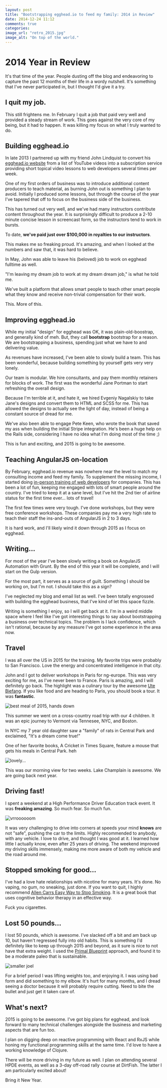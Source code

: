 ```yaml
---
layout: post
title: "Bootstrapping egghead.io to feed my family: 2014 in Review"
date: 2014-12-24 11:12
comments: true
categories: 
image_url: "retro_2015.jpg"
image_alt: "On top of the world."
---
```


# 2014 Year in Review

It's that time of the year. People dusting off the blog and endeavoring to capture the past 12 months of their life in a wordy nutshell. It's something that I've never participated in, but I thought I'd give it a try. 

## I quit my job.

This still frightens me. In February I quit a job that paid very well and provided a steady stream of work. This goes against the very core of my being, but it had to happen. It was killing my focus on what I truly wanted to do.

## Building egghead.io

In late 2013 I partnered up with my friend John Lindquist to convert his [egghead.io website](https://egghead.io) from a list of YouTube videos into a subscription service providing short topical video lessons to web developers several times per week.

One of my first orders of business was to introduce additional content producers to teach material, as burning John out is something I plan to avoid. Initially I produced some lessons, but through the course of the year I've tapered that off to focus on the business side of the business.

This has turned out very well, and we've had many instructors contribute content throughout the year. It is surprisingly difficult to produce a 2-10 minute concise lesson in screencast form, so the instructors tend to work in bursts.

To date, **we've paid just over $100,000 in royalties to our instructors**.

This makes me so freaking proud. It's amazing, and when I looked at the numbers and saw that, it was hard to believe.

In May, John was able to leave his (beloved) job to work on egghead fulltime as well.

"I'm leaving my dream job to work at my dream dream job," is what he told me.

We've built a platform that allows smart people to teach other smart people what they know and receive non-trivial compensation for their work.

This. More of this.

## Improving egghead.io

While my initial "design" for egghead was OK, it was plain-old-boostrap, and generally kind of meh. But, they call **bootstrap** bootstrap for a reason. We are bootstrapping a business, spending just what we have to and delivering value.

As revenues have increased, I've been able to slowly build a team. This has been wonderful, because building something by yourself gets very very lonely.

Our team is modular. We hire consultants, and pay them monthly retainers for blocks of work. The first was the wonderful Jane Portman to start refreshing the overall design. 

Because I'm terrible at it, and hate it, we hired Evgeniy Nagalskiy to take Jane's designs and convert them to HTML and SCSS for me. This has allowed the designs to actually see the light of day, instead of being a constant source of dread for me. 

We've also been able to engage Pete Keen, who wrote the book that saved my ass when building the initial Stripe integration. He's been a huge help on the Rails side, considering I have no idea what I'm doing most of the time ;)

This is fun and exciting, and 2015 is going to be awesome.

## Teaching AngularJS on-location

By February, egghead.io revenue was nowhere near the level to match my consulting income and feed my family. To supplement the missing income, I started doing [in-person training of web developers](https://egghead.io/angularjs-enterprise-training-workshop) for companies. This has been a lot of fun, keeping me engaged with lots of smart people around the country. I've tried to keep it at a sane level, but I've hit the 2nd tier of airline status for the first time ever... lots of travel!

The first few times were very tough. I've done workshops, but they were free conference workshops. These companies pay me a very high rate to teach their staff the ins-and-outs of AngularJS in 2 to 3 days.

It is hard work, and I'll likely wind it down through 2015 as I focus on egghead.

## Writing...

For most of the year I've been slowly writing a book on AngularJS Automation with Grunt. By the end of this year it will be complete, and I will start on the Gulp version.

For the most part, it serves as a source of guilt. Something I should be working on, but I'm not. I should take this as a sign?

I've neglected my blog and email list as well. I've been totally engrossed with building the egghead business, that I've kind of let this space fizzle.

Writing is something I enjoy, so I will get back at it. I'm in a weird middle space where I feel like I've got interesting things to say about bootstrapping a business over technical topics. The problem is I lack confidence, which isn't rational, because by any measure I've got some experience in the area now.

## Travel

I was all over the US in 2015 for the training. My favorite trips were probably to San Francisco. Love the energy and concentrated intelligence in that city.

John and I got to deliver workshops in Paris for ng-europe. This was very exciting for me, as I've never been to France. Paris is amazing, and I will definitely go back. The highlight was a culinary tour by the awesome [Ute Biefang](http://www.uteinparis.com/WELCOME.html). If you like food and are heading to Paris, you should book a tour. It was **fantastic**.

![best meal of 2015, hands down](/images/best_meal_2015.jpg)

This summer we went on a cross-country road trip with our 4 children. It was an epic journey to Vermont via Tennesee, NYC, and Boston.

In NYC my 7 year old daughter saw a "family" of rats in Central Park and exclaimed, "It's a dream come true!"

One of her favorite books, A Cricket in Times Square, feature a mouse that gets his meals in Central Park. heh

![lovely...](/images/lake_view.jpg)

This was our morning view for two weeks. Lake Champlain is awesome. We are going back next year.

## Driving fast!

I spent a weekend at a High Performance Driver Education track event. It was **freaking amazing**. So much fear. So much fun.

![vrroooooom](/images/racing_2015.jpg)

It was very challenging to drive into corners at speeds your mind **knows** are not "safe", pushing the car to the limits. Highly recommended to anybody, with any vehicle. I love to drive, and thought I was good at it. I learned how little I actually know, even after 25 years of driving. The weekend improved my driving skills immensely, making me more aware of both my vehicle and the road around me.

## Stopped smoking for good...

I've had a love hate relationships with nicotine for many years. It's done. No vaping, no gum, no sneaking, just done. If you want to quit, I highly recommend [Allen Carrs Easy Way to Stop Smoking](http://www.amazon.com/exec/obidos/ASIN/0718194551/joehoobuiblo-20/ref=nosim/). It is a great book that uses cognitive behavior therapy in an effective way.

Fuck you cigarettes.

## Lost 50 pounds...

I lost 50 pounds, which is awesome. I've slacked off a bit and am back up 10, but haven't regressed fully into old habits. This is something I'd definitely like to keep up through 2015 and beyond, as it sure is nice to not have that extra weight. I used the [Primal Blueprint](http://www.amazon.com/exec/obidos/ASIN/0982207778/joehoobuiblo-20/ref=nosim/) approach, and found it to be a moderate paleo that is sustainable.

![smaller joel](/images/smaller_joel.jpg)

For a brief period I was lifting weights too, and enjoying it. I was using bad form and did something to my elbow. It's hurt for many months, and I dread seeing a doctor because it will probably require cutting. Need to bite the bullet and just get it taken care of.

## What's next?

2015 is going to be awesome. I've got big plans for egghead, and look forward to many technical challenges alongside the business and marketing aspects that are fun too.

I plan on digging deep on reactive programming with React and RxJS while honing my functional programming skills at the same time. I'd love to have a working knowledge of Clojure.

There will be more driving in my future as well. I plan on attending several HPDE events, as well as a 3-day off-road rally course at DirtFish. The latter I am particularly excited about!

Bring it New Year.




